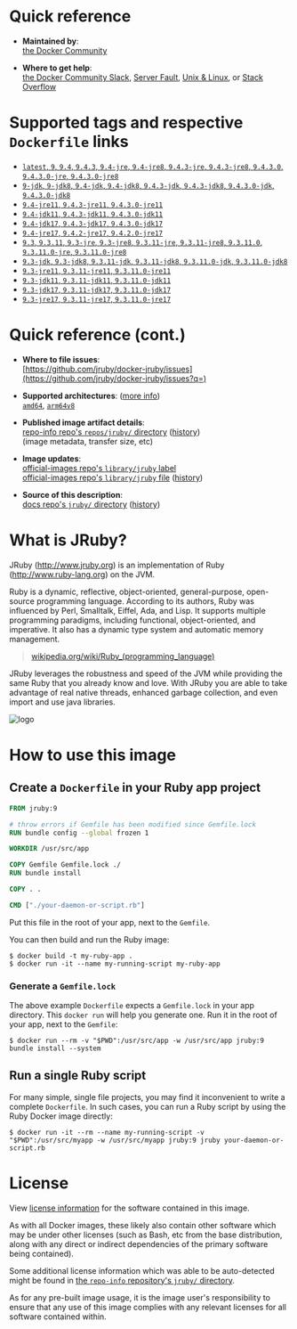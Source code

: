 <!--

********************************************************************************

WARNING:

    DO NOT EDIT "jruby/README.md"

    IT IS AUTO-GENERATED

    (from the other files in "jruby/" combined with a set of templates)

********************************************************************************

-->

# Quick reference

-	**Maintained by**:  
	[the Docker Community](https://github.com/jruby/docker-jruby)

-	**Where to get help**:  
	[the Docker Community Slack](https://dockr.ly/comm-slack), [Server Fault](https://serverfault.com/help/on-topic), [Unix & Linux](https://unix.stackexchange.com/help/on-topic), or [Stack Overflow](https://stackoverflow.com/help/on-topic)

# Supported tags and respective `Dockerfile` links

-	[`latest`, `9`, `9.4`, `9.4.3`, `9.4-jre`, `9.4-jre8`, `9.4.3-jre`, `9.4.3-jre8`, `9.4.3.0`, `9.4.3.0-jre`, `9.4.3.0-jre8`](https://github.com/jruby/docker-jruby/blob/13c93bf03f4130306e52c3cb8316edbd1a63da15/9.4/jre8/Dockerfile)
-	[`9-jdk`, `9-jdk8`, `9.4-jdk`, `9.4-jdk8`, `9.4.3-jdk`, `9.4.3-jdk8`, `9.4.3.0-jdk`, `9.4.3.0-jdk8`](https://github.com/jruby/docker-jruby/blob/13c93bf03f4130306e52c3cb8316edbd1a63da15/9.4/jdk8/Dockerfile)
-	[`9.4-jre11`, `9.4.3-jre11`, `9.4.3.0-jre11`](https://github.com/jruby/docker-jruby/blob/13c93bf03f4130306e52c3cb8316edbd1a63da15/9.4/jre11/Dockerfile)
-	[`9.4-jdk11`, `9.4.3-jdk11`, `9.4.3.0-jdk11`](https://github.com/jruby/docker-jruby/blob/13c93bf03f4130306e52c3cb8316edbd1a63da15/9.4/jdk11/Dockerfile)
-	[`9.4-jdk17`, `9.4.3-jdk17`, `9.4.3.0-jdk17`](https://github.com/jruby/docker-jruby/blob/13c93bf03f4130306e52c3cb8316edbd1a63da15/9.4/jdk17/Dockerfile)
-	[`9.4-jre17`, `9.4.2-jre17`, `9.4.2.0-jre17`](https://github.com/jruby/docker-jruby/blob/13c93bf03f4130306e52c3cb8316edbd1a63da15/9.4/jre17/Dockerfile)
-	[`9.3`, `9.3.11`, `9.3-jre`, `9.3-jre8`, `9.3.11-jre`, `9.3.11-jre8`, `9.3.11.0`, `9.3.11.0-jre`, `9.3.11.0-jre8`](https://github.com/jruby/docker-jruby/blob/13c93bf03f4130306e52c3cb8316edbd1a63da15/9.3/jre8/Dockerfile)
-	[`9.3-jdk`, `9.3-jdk8`, `9.3.11-jdk`, `9.3.11-jdk8`, `9.3.11.0-jdk`, `9.3.11.0-jdk8`](https://github.com/jruby/docker-jruby/blob/13c93bf03f4130306e52c3cb8316edbd1a63da15/9.3/jdk8/Dockerfile)
-	[`9.3-jre11`, `9.3.11-jre11`, `9.3.11.0-jre11`](https://github.com/jruby/docker-jruby/blob/13c93bf03f4130306e52c3cb8316edbd1a63da15/9.3/jre11/Dockerfile)
-	[`9.3-jdk11`, `9.3.11-jdk11`, `9.3.11.0-jdk11`](https://github.com/jruby/docker-jruby/blob/13c93bf03f4130306e52c3cb8316edbd1a63da15/9.3/jdk11/Dockerfile)
-	[`9.3-jdk17`, `9.3.11-jdk17`, `9.3.11.0-jdk17`](https://github.com/jruby/docker-jruby/blob/13c93bf03f4130306e52c3cb8316edbd1a63da15/9.3/jdk17/Dockerfile)
-	[`9.3-jre17`, `9.3.11-jre17`, `9.3.11.0-jre17`](https://github.com/jruby/docker-jruby/blob/13c93bf03f4130306e52c3cb8316edbd1a63da15/9.3/jre17/Dockerfile)

# Quick reference (cont.)

-	**Where to file issues**:  
	[https://github.com/jruby/docker-jruby/issues](https://github.com/jruby/docker-jruby/issues?q=)

-	**Supported architectures**: ([more info](https://github.com/docker-library/official-images#architectures-other-than-amd64))  
	[`amd64`](https://hub.docker.com/r/amd64/jruby/), [`arm64v8`](https://hub.docker.com/r/arm64v8/jruby/)

-	**Published image artifact details**:  
	[repo-info repo's `repos/jruby/` directory](https://github.com/docker-library/repo-info/blob/master/repos/jruby) ([history](https://github.com/docker-library/repo-info/commits/master/repos/jruby))  
	(image metadata, transfer size, etc)

-	**Image updates**:  
	[official-images repo's `library/jruby` label](https://github.com/docker-library/official-images/issues?q=label%3Alibrary%2Fjruby)  
	[official-images repo's `library/jruby` file](https://github.com/docker-library/official-images/blob/master/library/jruby) ([history](https://github.com/docker-library/official-images/commits/master/library/jruby))

-	**Source of this description**:  
	[docs repo's `jruby/` directory](https://github.com/docker-library/docs/tree/master/jruby) ([history](https://github.com/docker-library/docs/commits/master/jruby))

# What is JRuby?

JRuby (http://www.jruby.org) is an implementation of Ruby (http://www.ruby-lang.org) on the JVM.

Ruby is a dynamic, reflective, object-oriented, general-purpose, open-source programming language. According to its authors, Ruby was influenced by Perl, Smalltalk, Eiffel, Ada, and Lisp. It supports multiple programming paradigms, including functional, object-oriented, and imperative. It also has a dynamic type system and automatic memory management.

> [wikipedia.org/wiki/Ruby_(programming_language)](https://en.wikipedia.org/wiki/Ruby_%28programming_language%29)

JRuby leverages the robustness and speed of the JVM while providing the same Ruby that you already know and love. With JRuby you are able to take advantage of real native threads, enhanced garbage collection, and even import and use java libraries.

![logo](https://raw.githubusercontent.com/docker-library/docs/fbdaaa95f768de2cb4508dde956912f4081a824a/jruby/logo.png)

# How to use this image

## Create a `Dockerfile` in your Ruby app project

```dockerfile
FROM jruby:9

# throw errors if Gemfile has been modified since Gemfile.lock
RUN bundle config --global frozen 1

WORKDIR /usr/src/app

COPY Gemfile Gemfile.lock ./
RUN bundle install

COPY . .

CMD ["./your-daemon-or-script.rb"]
```

Put this file in the root of your app, next to the `Gemfile`.

You can then build and run the Ruby image:

```console
$ docker build -t my-ruby-app .
$ docker run -it --name my-running-script my-ruby-app
```

### Generate a `Gemfile.lock`

The above example `Dockerfile` expects a `Gemfile.lock` in your app directory. This `docker run` will help you generate one. Run it in the root of your app, next to the `Gemfile`:

```console
$ docker run --rm -v "$PWD":/usr/src/app -w /usr/src/app jruby:9 bundle install --system
```

## Run a single Ruby script

For many simple, single file projects, you may find it inconvenient to write a complete `Dockerfile`. In such cases, you can run a Ruby script by using the Ruby Docker image directly:

```console
$ docker run -it --rm --name my-running-script -v "$PWD":/usr/src/myapp -w /usr/src/myapp jruby:9 jruby your-daemon-or-script.rb
```

# License

View [license information](https://github.com/jruby/jruby/blob/master/COPYING) for the software contained in this image.

As with all Docker images, these likely also contain other software which may be under other licenses (such as Bash, etc from the base distribution, along with any direct or indirect dependencies of the primary software being contained).

Some additional license information which was able to be auto-detected might be found in [the `repo-info` repository's `jruby/` directory](https://github.com/docker-library/repo-info/tree/master/repos/jruby).

As for any pre-built image usage, it is the image user's responsibility to ensure that any use of this image complies with any relevant licenses for all software contained within.
